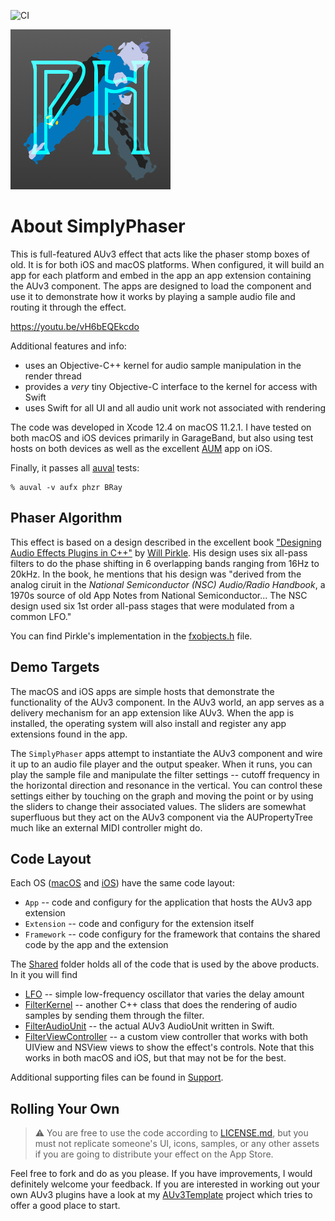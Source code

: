 ![CI](https://github.com/bradhowes/SimplyPhaser/workflows/CI/badge.svg?branch=main)

![](macOS/App/Assets.xcassets/AppIcon.appiconset/256px.png)

# About SimplyPhaser

This is full-featured AUv3 effect that acts like the phaser stomp boxes of old. It is for both iOS and macOS
platforms. When configured, it will build an app for each platform and embed in the app an app extension
containing the AUv3 component. The apps are designed to load the component and use it to demonstrate how it
works by playing a sample audio file and routing it through the effect.

https://youtu.be/vH6bEQEkcdo

Additional features and info:

* uses an Objective-C++ kernel for audio sample manipulation in the render thread
* provides a *very* tiny Objective-C interface to the kernel for access with Swift
* uses Swift for all UI and all audio unit work not associated with rendering

The code was developed in Xcode 12.4 on macOS 11.2.1. I have tested on both macOS and iOS devices primarily in
GarageBand, but also using test hosts on both devices as well as the excellent
[AUM](https://apps.apple.com/us/app/aum-audio-mixer/id1055636344) app on iOS.

Finally, it passes all
[auval](https://developer.apple.com/library/archive/documentation/MusicAudio/Conceptual/AudioUnitProgrammingGuide/AudioUnitDevelopmentFundamentals/AudioUnitDevelopmentFundamentals.html)
tests:

```
% auval -v aufx phzr BRay
```

## Phaser Algorithm

This effect is based on a design described in the excellent book 
["Designing Audio Effects Plugins in C++"](https://www.amazon.com/Designing-Audio-Effect-Plugins-C-dp-1138591939/dp/1138591939/ref=dp_ob_title_bk)
by [Will Pirkle](https://www.willpirkle.com). His design uses six all-pass filters to do the phase shifting in 6 overlapping bands ranging from 16Hz to 20kHz.
In the book, he mentions that his design was "derived from the analog ciruit in the _National Semiconductor (NSC) Audio/Radio Handbook_, a 1970s source of old 
App Notes from National Semiconductor... The NSC design used six 1st order all-pass stages that were modulated from a common LFO."

You can find Pirkle's implementation in the [fxobjects.h](https://github.com/bradhowes/SimplyPhaser/blob/9f06b552f06b301a14b65400cbc8b57a319a271b/Shared/Kernel/Pirkle/fxobjects.h#L3537) file.

## Demo Targets

The macOS and iOS apps are simple hosts that demonstrate the functionality of the AUv3 component. In the AUv3
world, an app serves as a delivery mechanism for an app extension like AUv3. When the app is installed, the
operating system will also install and register any app extensions found in the app.

The `SimplyPhaser` apps attempt to instantiate the AUv3 component and wire it up to an audio file player and the
output speaker. When it runs, you can play the sample file and manipulate the filter settings -- cutoff
frequency in the horizontal direction and resonance in the vertical. You can control these settings either by
touching on the graph and moving the point or by using the sliders to change their associated values. The
sliders are somewhat superfluous but they act on the AUv3 component via the AUPropertyTree much like an external
MIDI controller might do.

## Code Layout

Each OS ([macOS](macOS) and [iOS](iOS)) have the same code layout:

* `App` -- code and configury for the application that hosts the AUv3 app extension
* `Extension` -- code and configury for the extension itself
* `Framework` -- code configury for the framework that contains the shared code by the app and the extension

The [Shared](Shared) folder holds all of the code that is used by the above products. In it you will find

* [LFO](Shared/Kernel/LFO.h) -- simple low-frequency oscillator that varies the delay amount
* [FilterKernel](Shared/Kernel/FilterKernel.h) -- another C++ class that does the rendering of audio samples by sending them through the filter.
* [FilterAudioUnit](Shared/FilterAudioUnit.swift) -- the actual AUv3 AudioUnit written in Swift.
* [FilterViewController](Shared/User%20Interface/FilterViewController.swift) -- a custom view controller that
works with both UIView and NSView views to show the effect's controls. Note that this works in both macOS and
iOS, but that may not be for the best.

Additional supporting files can be found in [Support](Shared/Support).

## Rolling Your Own

> :warning: You are free to use the code according to [LICENSE.md](LICENSE.md), but you must not replicate
> someone's UI, icons, samples, or any other assets if you are going to distribute your effect on the App Store.

Feel free to fork and do as you please. If you have improvements, I would definitely welcome your feedback. If you are interested in working out your own AUv3
plugins have a look at my [AUv3Template](https://github.com/bradhowes/AUv3Template) project which tries to offer a good place to start.
